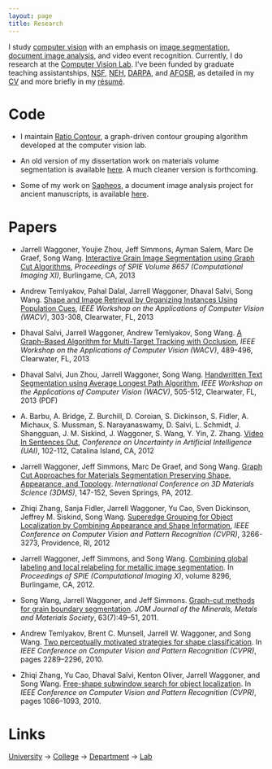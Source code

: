```yaml
---
layout: page
title: Research
---
```


I study [computer vision][1] with an emphasis on [image segmentation][2], [document image analysis][3], and video event recognition. Currently, I do research at the [Computer Vision Lab][4]. I've been funded by graduate teaching assistantships, [NSF][5], [NEH][6], [DARPA][7], and [AFOSR][15], as detailed in my [CV](/cv.pdf) and more briefly in my [résumé](/resume.pdf).

# Code

- I maintain [Ratio Contour][16], a graph-driven contour grouping
  algorithm developed at the computer vision lab.

- An old version of my dissertation work on materials volume
  segmentation is available [here][17].  A much cleaner version is
  forthcoming.

- Some of my work on [Sapheos][18], a document image analysis project
  for ancient manuscripts, is available [here][19].

# Papers

- Jarrell Waggoner, Youjie Zhou, Jeff Simmons, Ayman Salem, Marc De
  Graef, Song
  Wang. [Interactive Grain Image Segmentation using Graph Cut Algorithms][22],
  *Proceedings of SPIE Volume 8657 (Computational Imaging XI)*,
  Burlingame, CA, 2013

- Andrew Temlyakov, Pahal Dalal, Jarrell Waggoner, Dhaval Salvi, Song
  Wang. [Shape and Image Retrieval by Organizing Instances Using Population Cues][23],
  *IEEE Workshop on the Applications of Computer Vision (WACV)*,
  303-308, Clearwater, FL, 2013

- Dhaval Salvi, Jarrell Waggoner, Andrew Temlyakov, Song
  Wang. [A Graph-Based Algorithm for Multi-Target Tracking with Occlusion][24],
  *IEEE Workshop on the Applications of Computer Vision (WACV)*,
  489-496, Clearwater, FL, 2013

- Dhaval Salvi, Jun Zhou, Jarrell Waggoner, Song
  Wang. [Handwritten Text Segmentation using Average Longest Path Algorithm][25],
  *IEEE Workshop on the Applications of Computer Vision (WACV)*,
  505-512, Clearwater, FL, 2013 (PDF)

- A. Barbu, A. Bridge, Z. Burchill, D. Coroian, S. Dickinson,
  S. Fidler, A. Michaux, S. Mussman, S. Narayanaswamy, D. Salvi,
  L. Schmidt, J. Shangguan, J. M. Siskind, J. Waggoner, S. Wang,
  Y. Yin, Z. Zhang. [Video In Sentences Out][21], *Conference on
  Uncertainty in Artificial Intelligence (UAI)*, 102-112, Catalina
  Island, CA, 2012

- Jarrell Waggoner, Jeff Simmons, Marc De Graef, and Song Wang.
  [Graph Cut Approaches for Materials Segmentation Preserving Shape, Appearance, and Topology][20].
  *International Conference on 3D Materials Science (3DMS)*, 147-152,
  Seven Springs, PA, 2012.

- Zhiqi Zhang, Sanja Fidler, Jarrell Waggoner, Yu Cao, Sven Dickinson,
  Jeffrey M. Siskind, Song
  Wang. [Superedge Grouping for Object Localization by Combining Appearance and Shape Information][26],
  *IEEE Conference on Computer Vision and Pattern Recognition (CVPR)*,
  3266-3273, Providence, RI, 2012

- Jarrell Waggoner, Jeff Simmons, and Song Wang.
  [Combining global labeling and local relabeling for metallic image segmentation][8].
  In *Proceedings of SPIE (Computational Imaging X)*, volume 8296,
  Burlingame, CA, 2012.

- Song Wang, Jarrell Waggoner, and Jeff Simmons.
  [Graph-cut methods for grain boundary segmentation][9].  *JOM
  Journal of the Minerals, Metals and Materials Society*, 63(7):49–51,
  2011.

- Andrew Temlyakov, Brent C. Munsell, Jarrell W. Waggoner, and Song
  Wang. [Two perceptually motivated strategies for shape classification][10]. In
  *IEEE Conference on Computer Vision and Pattern Recognition (CVPR)*,
  pages 2289–2296, 2010.

- Zhiqi Zhang, Yu Cao, Dhaval Salvi, Kenton Oliver, Jarrell Waggoner,
  and Song
  Wang. [Free-shape subwindow search for object localization][11]. In
  *IEEE Conference on Computer Vision and Pattern Recognition (CVPR)*,
  pages 1086–1093, 2010.

# Links

[University][14] &rarr; [College][13] &rarr; [Department][12] &rarr; [Lab][4]

[//]: # (Broken links below)
[1]:  https://en.wikipedia.org/wiki/Computer_vision
[2]:  https://en.wikipedia.org/wiki/Segmentation_%28image_processing%29
[3]:  https://www.ias.ac.in/sadhana/Pdf2002Feb/pe989.pdf
[4]:  https://cvl.cse.sc.edu
[5]:  https://www.gk12.org
[6]:  https://www.neh.gov/grants/guidelines/digitalhumanitiesstartup.html
[7]:  https://www.darpa.mil/
[8]:  https://cse.sc.edu/~songwang/document/spie12.pdf
[9]:  https://cse.sc.edu/~songwang/document/jom11.pdf
[10]: https://cse.sc.edu/~songwang/document/cvpr10a.pdf
[11]: https://cse.sc.edu/~songwang/document/cvpr10b.pdf
[12]: https://www.cse.sc.edu
[13]: https://www.engr.sc.edu
[14]: https://www.sc.edu
[15]: https://www.wpafb.af.mil/afrl/afosr/
[16]: https://github.com/malloc47/ratio-contour
[17]: https://github.com/malloc47/matscicut
[18]: https://sapheos.org/
[19]: https://github.com/malloc47/digital-collation
[20]: https://cse.sc.edu/~songwang/document/3dms.pdf
[21]: https://www.cse.sc.edu/~songwang/document/uai12.pdf
[22]: https://www.cse.sc.edu/~songwang/document/spie13.pdf
[23]: https://www.cse.sc.edu/~songwang/document/wacv13a.pdf
[24]: https://www.cse.sc.edu/~songwang/document/wacv13b.pdf
[25]: https://www.cse.sc.edu/~songwang/document/wacv13c.pdf
[26]: https://www.cse.sc.edu/~songwang/document/cvpr12.pdf

